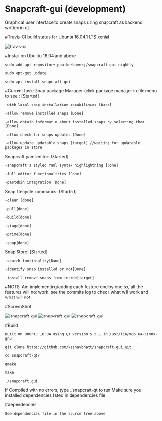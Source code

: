 # Snapcraft-gui (development)
Graphical user interface to create snaps using snapcraft as backend , written in qt.

#Travis-CI build status for Ubuntu 16.04.1 LTS xenial

![travis-ci](https://travis-ci.org/keshavbhatt/snapcraft-gui.svg?branch=master)

#Install on Ubuntu 16.04 and above

	sudo add-apt-repository ppa:keshavnrj/snapcraft-gui-nightly

	sudo apt-get update
	
	sudo apt install snapcraft-gui

#Current task:
Snap package Manager (click package manager in file menu to see): [Started]

	-with local snap installation capabilities [Done]

	-allow remove installed snaps [Done]

	-allow obtain informatio about installed snaps by selecting them [Done]

	-allow check for snaps updates [Done]

	-allow update updatable snaps [target] //waiting for updatable packages in store

Snapcraft.yaml editor: [Started]
	
	-snapcraft's styled Yaml syntax highlightning [Done]
	
	-full editor functionalities [Done]
	
	-pastebin integration [Done]
	
Snap lifecycle commands: [Started]
	
	-clean [done]
	
	-pull[done]
	
	-build[done]
	
	-stage[done]
	
	-prime[done]
	
	-snap[done]

Snap Store: [Started]
	
	-search funtionality[Done]
	
	-identify snap installed or not[Done]
	
	-install remove snaps from inside[target]
	

#NOTE:
Am implementing/adding each feature one by one so, all the features will not work. see the commits log to check what will work and what will not.


#ScreenShot

![snapcraft-gui](https://github.com/keshavbhatt/snapcraft-gui/blob/master/screenshots/sc1.png?raw=true)
![snapcraft-gui](https://github.com/keshavbhatt/snapcraft-gui/blob/master/screenshots/sc2.png?raw=true)
![snapcraft-gui](https://github.com/keshavbhatt/snapcraft-gui/blob/master/screenshots/sc3.png?raw=true)

#Build
	
	Built on Ubuntu 16.04 using Qt version 5.5.1 in /usr/lib/x86_64-linux-gnu
	
	git clone https://github.com/keshavbhatt/snapcraft-gui.git
	
	cd snapcraft-qt/
	 
	qmake
	
	make
	
	./snapcraft.gui
	
If Compiled with no errors, type ./snapcraft-qt to run
Make sure you installed dependencies listed in dependencies file. 

#dependencies

	See dependencies file in the source tree above

